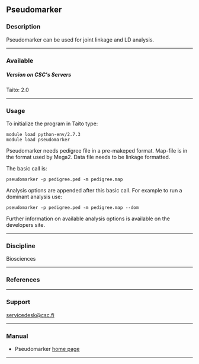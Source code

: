 ## Pseudomarker

### Description

Pseudomarker can be used for joint linkage and LD analysis.

* * *

### Available

##### Version on CSC's Servers

Taito: 2.0

* * *

### Usage

To initialize the program in Taito type:

    module load python-env/2.7.3
    module load pseudomarker
    

Pseudomarker needs pedigree file in a pre-makeped format. Map-file is in the format used by Mega2. Data file needs to be linkage formatted.

The basic call is:

    pseudomarker -p pedigree.ped -m pedigree.map

Analysis options are appended after this basic call. For example to run a dominant analysis use:

    pseudomarker -p pedigree.ped -m pedigree.map --dom

Further information on available analysis options is available on the developers site.

* * *

### Discipline

Biosciences  

* * *

### References

* * *

### Support

servicedesk@csc.fi

* * *

### Manual

*   Pseudomarker [home page](http://www.helsinki.fi/~tsjuntun/pseudomarker/)

* * *